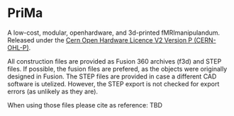 # PriMa
A low-cost, modular, openhardware, and 3d-printed fMRImanipulandum. Released under the [Cern Open Hardware Licence V2 Version P (CERN-OHL-P)](https://ohwr.org/project/cernohl/wikis/home).

All construction files are provided as Fusion 360 archives (f3d) and STEP files. If possible, the fusion files are prefered, as the objects were originally designed in Fusion. The STEP files are provided in case a different CAD software is utelized. However, the STEP export is not checked for export errors (as unlikely as they are).

When using those files please cite as reference: TBD
